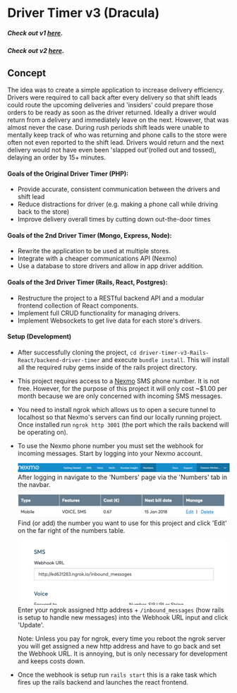 # Driver Timer v3 (Dracula)

##### Check out v1 [here](https://github.com/CodingTea17/driver-timer-v1-php "Frankenstein").
##### Check out v2 [here](https://github.com/CodingTea17/driver-timer-v2-mongo-express-node "Nessie").

## Concept

The idea was to create a simple application to increase delivery efficiency. Drivers were required to call back after every delivery so that shift leads could route the upcoming deliveries and 'insiders' could prepare those orders to be ready as soon as the driver returned. Ideally a driver would return from a delivery and immediately leave on the next. However, that was almost never the case. During rush periods shift leads were unable to mentally keep track of who was returning and phone calls to the store were often not even reported to the shift lead. Drivers would return and the next delivery would not have even been 'slapped out'(rolled out and tossed), delaying an order by 15+ minutes.

#### Goals of the Original Driver Timer (PHP):

* Provide accurate, consistent communication between the drivers and shift lead
* Reduce distractions for driver (e.g. making a phone call while driving back to the store)
* Improve delivery overall times by cutting down out-the-door times

#### Goals of the 2nd Driver Timer (Mongo, Express, Node):

* Rewrite the application to be used at multiple stores.
* Integrate with a cheaper communications API (Nexmo)
* Use a database to store drivers and allow in app driver addition.

#### Goals of the 3rd Driver Timer (Rails, React, Postgres):

  * Restructure the project to a RESTful backend API and a modular frontend collection of React components.
  * Implement full CRUD functionality for managing drivers.
  * Implement Websockets to get live data for each store's drivers.


#### Setup (Development)
  * After successfully cloning the project, `cd driver-timer-v3-Rails-React/backend-driver-timer` and execute `bundle install`. This will install all the required ruby gems inside of the rails project directory.
  * This project requires access to a [Nexmo](https://www.nexmo.com/) SMS phone number. It is not free. However, for the purpose of this project it will only cost ~$1.00 per month because we are only concerned with incoming SMS messages.
  * You need to install ngrok which allows us to open a secure tunnel to localhost so that Nexmo's servers can find our locally running project. Once installed run `ngrok http 3001` (the port which the rails backend will be operating on).   
  * To use the Nexmo phone number you must set the webhook for incoming messages. Start by logging into your Nexmo account.

    ![](./setup_images/numbers.png "Click the 'Numbers' tab in the navbar")
    After logging in navigate to the 'Numbers' page via the 'Numbers' tab in the navbar.

    ![](./setup_images/edit.png "Click edit next to the number you want to use")
    Find (or add) the number you want to use for this project and click 'Edit' on the far right of the numbers table.

    ![](./setup_images/webhook.png "Enter the SMS Webhook URL")
    Enter your ngrok assigned http address + `/inbound_messages` (how rails is setup to handle new messages) into the Webhook URL input and click 'Update'.

    Note: Unless you pay for ngrok, every time you reboot the ngrok server you will get assigned a new http address and have to go back and set the Webhook URL. It is annoying, but is only necessary for development and keeps costs down.

  * Once the webhook is setup run `rails start` this is a rake task which fires up the rails backend and launches the react frontend.

